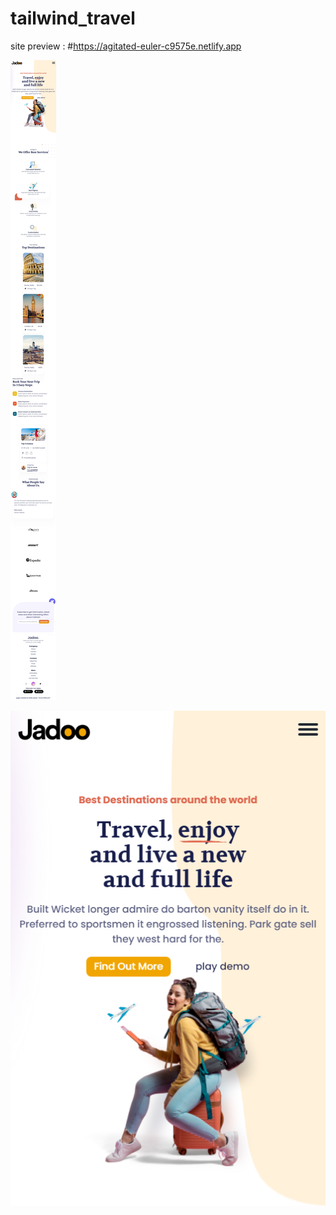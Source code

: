 # tailwind_travel
 

site preview : #https://agitated-euler-c9575e.netlify.app





![Image](https://github.com/lamani79/travel_with_twindCss/blob/main/project_preview_img/Travling%20landing%20page%202-1.jpg?raw=true)

![Image](https://github.com/lamani79/travel_with_twindCss/blob/main/project_preview_img/Opera%20Snapshot_2021-09-28_103226_agitated-euler-c9575e.netlify.app.png?raw=true)
